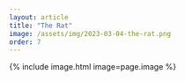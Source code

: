 ```yaml
---
layout: article
title: "The Rat"
image: /assets/img/2023-03-04-the-rat.png
order: 7
---
```


{% include image.html image=page.image %}

